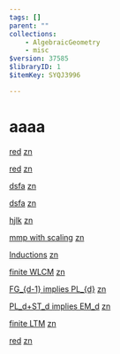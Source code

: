 ```yaml
---
tags: []
parent: ""
collections:
    - AlgebraicGeometry
    - misc
$version: 37585
$libraryID: 1
$itemKey: SYQJ3996

---
```

# aaaa

[red](/wiki/zotero/red-XPWNLICR) <a href="zotero://note/u/XPWNLICR/">zn</a>

[red](/wiki/zotero/red-XPWNLICR) <a href="zotero://note/u/XPWNLICR/">zn</a>

[dsfa](/wiki/zotero/dsfa-NS9RM2BM) <a href="zotero://note/u/NS9RM2BM/">zn</a>

[dsfa](/wiki/zotero/dsfa-NS9RM2BM) <a href="zotero://note/u/NS9RM2BM/">zn</a>

[hjlk](/wiki/zotero/hjlk-M9JI33A2) <a href="zotero://note/u/M9JI33A2/">zn</a>

[mmp with scaling](/wiki/zotero/mmp-with-scaling-BTVBQNHJ) <a href="zotero://note/u/BTVBQNHJ/">zn</a>

[Inductions](/wiki/zotero/Inductions-E8D4JCJB) <a href="zotero://note/u/E8D4JCJB/">zn</a>

[finite WLCM](/wiki/zotero/finite-WLCM-WQZ3DNQA) <a href="zotero://note/u/WQZ3DNQA/">zn</a>

[FG\_{d-1} implies PL\_{d}](/wiki/zotero/FG_%7Bd-1%7D-implies-PL_%7Bd%7D-4VLA8F9D) <a href="zotero://note/u/4VLA8F9D/">zn</a>

[PL\_d+ST\_d implies EM\_d](/wiki/zotero/PL_d+ST_d-implies-EM_d-VX7UPCXY) <a href="zotero://note/u/VX7UPCXY/">zn</a>

[finite LTM](/wiki/zotero/finite-LTM-KYT5TILG) <a href="zotero://note/u/KYT5TILG/">zn</a>

[red](/wiki/zotero/red-XPWNLICR) <a href="zotero://note/u/XPWNLICR/">zn</a>
